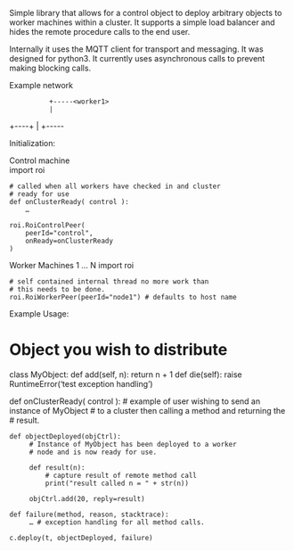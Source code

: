 Simple library that allows for a control object to deploy arbitrary objects to worker machines within a cluster. It supports a simple load balancer and hides the remote procedure calls to the end user.

Internally it uses the MQTT client for transport and messaging. It was designed for python3. It currently uses asynchronous calls to prevent making blocking calls.


Example network

              +-----<worker1>  
              |
<control>+----+
              |
              +-----<worker2>

Initialization:

Control machine                                 
    import roi

    # called when all workers have checked in and cluster 
    # ready for use  
    def onClusterReady( control ):
        … 
                                                   
    roi.RoiControlPeer(                                          
        peerId="control", 
        onReady=onClusterReady
    )    


Worker Machines 1 … N
    import roi

    # self contained internal thread no more work than
    # this needs to be done.
    roi.RoiWorkerPeer(peerId="node1") # defaults to host name
    
    


















Example Usage:

# Object you wish to distribute 
class MyObject:
    def add(self, n):
        return n + 1
    def die(self):
        raise RuntimeError(‘test exception handling’)

def onClusterReady( control ):
    # example of user wishing to send an instance of MyObject
    # to a cluster then calling a method and returning the 
    # result.

    def objectDeployed(objCtrl):
         # Instance of MyObject has been deployed to a worker
         # node and is now ready for use.
        
         def result(n):
             # capture result of remote method call
             print("result called n = " + str(n))
            
         objCtrl.add(20, reply=result)

    def failure(method, reason, stacktrace):
         … # exception handling for all method calls.

    c.deploy(t, objectDeployed, failure)

